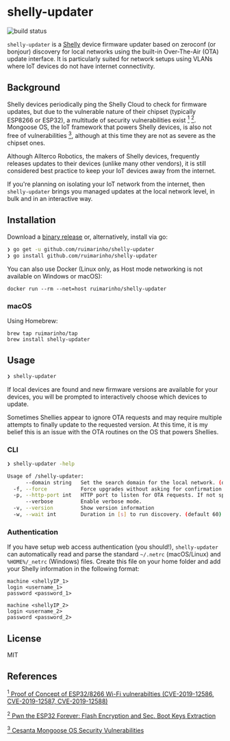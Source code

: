# shelly-updater

![build status](https://github.com/ruimarinho/shelly-updater/workflows/Tests/badge.svg?branch=master)

`shelly-updater` is a [Shelly](https://shelly.cloud) device firmware updater based on zeroconf (or bonjour) discovery for local networks using the built-in Over-The-Air (OTA) update interface. It is particularly suited for network setups using VLANs where IoT devices do not have internet connectivity.

## Background

Shelly devices periodically ping the Shelly Cloud to check for firmware updates, but due to the vulnerable nature of their chipset (typically ESP8266 or ESP32), a multitude of security vulnerabilities exist [<sup>1</sup>](#reference-1) [<sup>2</sup>](#reference-2). Mongoose OS, the IoT framework that powers Shelly devices, is also not free of vulnerabilities [<sup>3</sup>](#reference-3), although at this time they are not as severe as the chipset ones.

Although Allterco Robotics, the makers of Shelly devices, frequently releases updates to their devices (unlike many other vendors), it is still considered best practice to keep your IoT devices away from the internet.

If you're planning on isolating your IoT network from the internet, then `shelly-updater` brings you managed updates at the local network level, in bulk and in an interactive way.

## Installation

Download a [binary release](https://github.com/ruimarinho/shelly-updater/releases) or, alternatively, install via go:

```sh
❯ go get -u github.com/ruimarinho/shelly-updater
❯ go install github.com/ruimarinho/shelly-updater
```

You can also use Docker (Linux only, as Host mode networking is not available on Windows or macOS):

```
docker run --rm --net=host ruimarinho/shelly-updater
```

### macOS

Using Homebrew:

```
brew tap ruimarinho/tap
brew install shelly-updater
```

## Usage

```sh
❯ shelly-updater
```

If local devices are found and new firmware versions are available for your devices, you will be prompted to interactively choose which devices to update.

Sometimes Shellies appear to ignore OTA requests and may require multiple attempts to finally update to the requested version. At this time, it is my belief this is an issue with the OTA routines on the OS that powers Shellies.

### CLI

```sh
❯ shelly-updater -help

Usage of /shelly-updater:
      --domain string   Set the search domain for the local network. (default "local")
  -f, --force           Force upgrades without asking for confirmation
  -p, --http-port int   HTTP port to listen for OTA requests. If not specified, a random port is chosen.
      --verbose         Enable verbose mode.
  -v, --version         Show version information
  -w, --wait int        Duration in [s] to run discovery. (default 60)
```

### Authentication

If you have setup web access authentication (you should!), `shelly-updater` can automatically read and parse the standard `~/.netrc` (macOS/Linux) and `%HOME%/_netrc` (Windows) files. Create this file on your home folder and add your Shelly information in the following format:

```
machine <shellyIP_1>
login <username_1>
password <password_1>

machine <shellyIP_2>
login <username_2>
password <password_2>
```

## License

MIT

## References

<a class="anchor" id="reference-1" href="https://github.com/Matheus-Garbelini/esp32_esp8266_attacks"><sup>1</sup> Proof of Concept of ESP32/8266 Wi-Fi vulnerabilties (CVE-2019-12586, CVE-2019-12587, CVE-2019-12588)</a>

<a class="anchor" id="reference-2" href="https://limitedresults.com/2019/11/pwn-the-esp32-forever-flash-encryption-and-sec-boot-keys-extraction/"><sup>2</sup> Pwn the ESP32 Forever: Flash Encryption and Sec. Boot Keys Extraction</a>

<a class="anchor" id="reference-32" href="https://www.cvedetails.com/vulnerability-list/vendor_id-16334/product_id-37010/Cesanta-Mongoose-Os.html"><sup>3</sup> Cesanta Mongoose OS Security Vulnerabilities</a>
